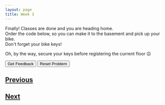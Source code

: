 ```yaml
---
layout: page
title: Week 3
---
```


Finally! Classes are done and you are heading home. <br>
Order the code below, so you can make it to the basement and pick up your bike. <br>
Don't forget your bike keys!

Oh, by the way, secure your keys before registering the current floor 😉

<div id="sortableTrash" class="sortable-code"></div> 
<div id="sortable" class="sortable-code"></div> 
<div style="clear:both;"></div> 
<p> 
    <input id="feedbackLink" value="Get Feedback" type="button" /> 
    <input id="newInstanceLink" value="Reset Problem" type="button" /> 
</p> 
<script type="text/javascript"> 
(function(){
  var initial = "keys = True\n" +
    "current_floor = 4\n" +
    "destination_floor = current_floor - 5\n" +
    "current_floor = destination_floor\n" +
    "if (current_floor == -1 and keys == True):\n" +
    "	print(&quot;Welcome to the basement!&quot;)";
  var parsonsPuzzle = new ParsonsWidget({
    "sortableId": "sortable",
    "max_wrong_lines": 10,
    "grader": ParsonsWidget._graders.LineBasedGrader,
    "exec_limit": 2500,
    "can_indent": false,
    "x_indent": 50,
    "lang": "en",
    "show_feedback": true,
    "trashId": "sortableTrash"
  });
  parsonsPuzzle.init(initial);
  parsonsPuzzle.shuffleLines();
  $("#newInstanceLink").click(function(event){ 
      event.preventDefault(); 
      parsonsPuzzle.shuffleLines(); 
  }); 
  $("#feedbackLink").click(function(event){ 
      event.preventDefault(); 
      parsonsPuzzle.getFeedback(); 
  }); 
})(); 
</script>

## [Previous](./week3_lec2.html)
## [Next](./week3_lec4.html)
